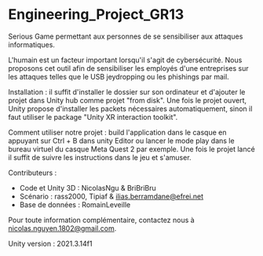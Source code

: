 # Engineering_Project_GR13
Serious Game permettant aux personnes de se sensibiliser aux attaques informatiques.

L'humain est un facteur important lorsqu'il s'agit de cybersécurité. Nous proposons cet outil afin de sensibiliser les employés d'une entreprises sur les attaques telles que le USB jeydropping ou les phishings par mail. 

Installation : il suffit d'installer le dossier sur son ordinateur et d'ajouter le projet dans Unity hub comme projet "from disk". Une fois le projet ouvert, Unity propose d'installer les packets nécessaires automatiquement, sinon il faut utiliser le package "Unity XR interaction toolkit". 

Comment utiliser notre projet : build l'application dans le casque en appuyant sur Ctrl + B dans unity Editor ou lancer le mode play dans le bureau virtuel du casque Meta Quest 2 par exemple. Une fois le projet lancé il suffit de suivre les instructions dans le jeu et s'amuser. 

Contributeurs : 
- Code et Unity 3D : NicolasNgu & BriBriBru
- Scénario : rass2000, Tipiaf & ilias.berramdane@efrei.net
- Base de données : RomainLeveille

Pour toute information complémentaire, contactez nous à nicolas.nguyen.1802@gmail.com. 

Unity version : 2021.3.14f1
